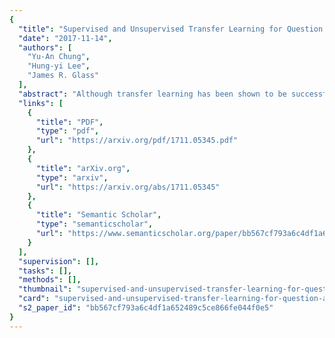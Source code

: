 ```yaml
---
{
  "title": "Supervised and Unsupervised Transfer Learning for Question Answering",
  "date": "2017-11-14",
  "authors": [
    "Yu-An Chung",
    "Hung-yi Lee",
    "James R. Glass"
  ],
  "abstract": "Although transfer learning has been shown to be successful for tasks like object and speech recognition, its applicability to question answering (QA) has yet to be well-studied. In this paper, we conduct extensive experiments to investigate the transferability of knowledge learned from a source QA dataset to a target dataset using two QA models. The performance of both models on a TOEFL listening comprehension test (Tseng et al., 2016) and MCTest (Richardson et al., 2013) is significantly improved via a simple transfer learning technique from MovieQA (Tapaswi et al., 2016). In particular, one of the models achieves the state-of-the-art on all target datasets; for the TOEFL listening comprehension test, it outperforms the previous best model by 7%. Finally, we show that transfer learning is helpful even in unsupervised scenarios when correct answers for target QA dataset examples are not available.",
  "links": [
    {
      "title": "PDF",
      "type": "pdf",
      "url": "https://arxiv.org/pdf/1711.05345.pdf"
    },
    {
      "title": "arXiv.org",
      "type": "arxiv",
      "url": "https://arxiv.org/abs/1711.05345"
    },
    {
      "title": "Semantic Scholar",
      "type": "semanticscholar",
      "url": "https://www.semanticscholar.org/paper/bb567cf793a6c4df1a652489c5ce866fe044f0e5"
    }
  ],
  "supervision": [],
  "tasks": [],
  "methods": [],
  "thumbnail": "supervised-and-unsupervised-transfer-learning-for-question-answering-thumb.jpg",
  "card": "supervised-and-unsupervised-transfer-learning-for-question-answering-card.jpg",
  "s2_paper_id": "bb567cf793a6c4df1a652489c5ce866fe044f0e5"
}
---
```



